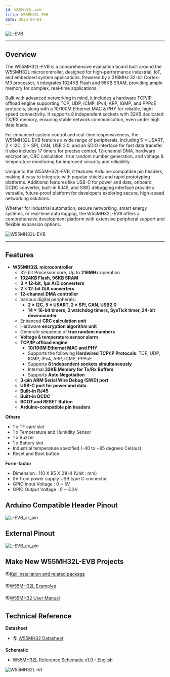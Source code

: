 ```yaml
---
id: W55MH32L-evb
title: W55MH32L-EVB
date: 2025-07-01
---
```


![L-EVB](\img\products\W55MH32\W55MH32L-EVB_HD.png)

-----


## Overview

The W55MH32L-EVB is a comprehensive evaluation board built around the W55MH32L microcontroller, designed for high-performance industrial, IoT, and embedded system applications. Powered by a 216MHz 32-bit Cortex-M3 processor, it integrates 1024KB Flash and 96KB SRAM, providing ample memory for complex, real-time applications. 

Built with advanced networking in mind, it includes a hardware TCP/IP offload engine supporting TCP, UDP, ICMP, IPv4, ARP, IGMP, and PPPoE protocols, along with a 10/100M Ethernet MAC & PHY for reliable, high-speed connectivity. It supports 8 independent sockets with 32KB dedicated TX/RX memory, ensuring stable network communication, even under high data loads. 

For enhanced system control and real-time responsiveness, the W55MH32L-EVB features a wide range of peripherals, including 5 × USART, 2 × I2C, 2 × SPI, CAN, USB 2.0, and an SDIO interface for fast data transfer. It also includes 17 timers for precise control, 12-channel DMA, hardware encryption, CRC calculation, true random number generation, and voltage & temperature monitoring for improved security and reliability. 

Unique to the W55MH32L-EVB, it features Arduino-compatible pin headers, making it easy to integrate with popular shields and rapid prototyping platforms. Additional features like USB-C for power and data, onboard DCDC converter, built-in RJ45, and SWD debugging interface provide a versatile, future-proof platform for developers exploring secure, high-speed networking solutions. 

Whether for industrial automation, secure networking, smart energy systems, or real-time data logging, the W55MH32L-EVB offers a comprehensive development platform with extensive peripheral support and flexible expansion options.

![W55MH32L-EVB](\img\products\W55MH32\W55MH32L_EVB_detials.png)

-----


## Features

  - **W55MH32L microcontroller**
    - 32-bit Processor core, Up to **216MHz** operation
    - **1024KB Flash, 96KB SRAM**
    - **3 × 12-bit, 1µs A/D converters**
    - **2 × 12-bit D/A converters**
    - **12-channel DMA controller**
    - Various digital peripherals:
      - **2 × I2C, 5 × USART, 2 × SPI, CAN, USB2.0**
      - **14 × 16-bit timers, 2 watchdog timers, SysTick timer, 24-bit downcounter**
    - Enhanced **CRC calculation unit**
    - Hardware **encryption algorithm unit**
    - Generate sequence of **true random numbers**
    - **Voltage & temperature sensor alarm**
    - **TCP/IP offload engine**
      - **10/100M Ethernet MAC and PHY**
      - Supports the following **Hardwired TCP/IP Protocols**: TCP, UDP, ICMP, IPv4, ARP, IGMP, PPPoE
      - Supports **8 independent sockets simultaneously**
      - Internal **32KB Memory for Tx/Rx Buffers**
      - Supports **Auto Negotiation**
    - **3-pin ARM Serial Wire Debug (SWD) port**
    - **USB-C port for power and data**
    - **Built-in RJ45**
    - **Built-in DCDC**
    - **BOOT and RESET Button**
    - **Arduino-compatible pin headers**

**Others**

  - 1 x TF card slot
  - 1 x Temperature and Humidity Sensor
  - 1 x Buzzer
  - 1 x Battery slot
  - Industrial temperature specified (-40 to +85 degrees Celsius)
  - Reset and Boot button

**Form-factor**

  - Dimension : 110 X 85 X 21(H) (Unit : mm)
  - 5V from power supply USB type C connector
  - GPIO Input Voltage : 0 \~ 5V
  - GPIO Output Voltage : 0 \~ 3.3V



## Arduino Compatible Header Pinout

![L-EVB_ar_pin](\img\products\W55MH32\W55MH32L_arduino.png)

## External Pinout

![L-EVB_ex_pin](\img\products\W55MH32\W55MH32L_EVB_pin.png)




## Make New W55MH32L-EVB Projects

 🌎[Keil installation and related package](./install_keil)

 🌎[W55MH32L Examples](./W55MH32_examples)

 🌎[W55MH32 User Manual](./Datasheet.md)



## Technical Reference

**Datasheet**

  - 🌎 [W55MH32 Datasheet](./Datasheet.md)

**Schematic**

  - [W55MH32L Reference Schematic v1.0 - English](/img/products/W55MH32/W55MH32L_ref_Rev1.0_20250714.pdf)


![W55MH32L ref](\img\products\W55MH32\W55MH32L_ref.png)



